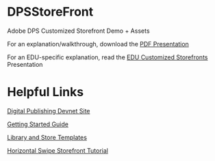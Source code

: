 DPSStoreFront
=============

Adobe DPS Customized Storefront Demo + Assets

For an explanation/walkthrough, download the <a href="https://github.com/strack/DPSStoreFront/blob/master/Assets/CustomStorefrontSlides.pdf?raw=true">PDF Presentation</a>

For an EDU-specific explanation, read the <a href="https://github.com/strack/DPSStoreFront/blob/master/Assets/CustomStorefrontsEDU-v2.pdf?raw=true">EDU Customized Storefronts</a> Presentation

Helpful Links
=============

<a href="http://www.adobe.com/devnet/digitalpublishingsuite.html">Digital Publishing Devnet Site</a>

<a href="http://www.adobe.com/devnet/digitalpublishingsuite/articles/getting-started-with-v2-library-and-store-api.html">Getting Started Guide</a>

<a href="http://www.adobe.com/devnet/digitalpublishingsuite/articles/library-store-combined-template.html">Library and Store Templates</a>

<a href="http://www.adobe.com/devnet/digitalpublishingsuite/articles/horizontal_swipe_store.html">Horizontal Swipe Storefront Tutorial</a>

